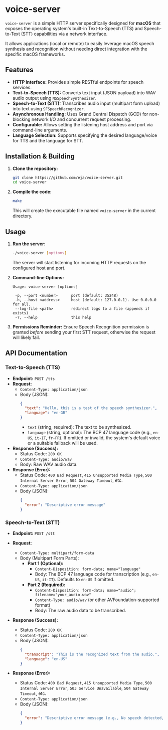 # voice-server

`voice-server` is a simple HTTP server specifically designed for **macOS** that exposes the operating system's built-in Text-to-Speech (TTS) and Speech-to-Text (STT) capabilities via a network interface.

It allows applications (local or remote) to easily leverage macOS speech synthesis and recognition without needing direct integration with the specific macOS frameworks.

## Features

*   **HTTP Interface:** Provides simple RESTful endpoints for speech services.
*   **Text-to-Speech (TTS):** Converts text input (JSON payload) into WAV audio output using `NSSpeechSynthesizer`.
*   **Speech-to-Text (STT):** Transcribes audio input (multipart form upload) into text using `SFSpeechRecognizer`.
*   **Asynchronous Handling:** Uses Grand Central Dispatch (GCD) for non-blocking network I/O and concurrent request processing.
*   **Configurable:** Allows setting the listening host address and port via command-line arguments.
*   **Language Selection:** Supports specifying the desired language/voice for TTS and the language for STT.

## Installation & Building

1.  **Clone the repository:**
    ```bash
    git clone https://github.com/eja/voice-server.git
    cd voice-server
    ```
2.  **Compile the code:**
    ```bash
    make
    ```
    This will create the executable file named `voice-server` in the current directory.

## Usage

1.  **Run the server:**
    ```bash
    ./voice-server [options]
    ```
    The server will start listening for incoming HTTP requests on the configured host and port.

2.  **Command-line Options:**
    ```
    Usage: voice-server [options]
    
     -p, --port <number>      port (default: 35248)
     -h, --host <address>     host (default: 127.0.0.1). Use 0.0.0.0 for all.
     --log-file <path>        redirect logs to a file (appends if exists)
     -?, --help               this help
    
    ```

3.  **Permissions Reminder:** Ensure Speech Recognition permission is granted *before* sending your first STT request, otherwise the request will likely fail.

## API Documentation

### Text-to-Speech (TTS)

*   **Endpoint:** `POST /tts`
*   **Request:**
    *   `Content-Type: application/json`
    *   Body (JSON):
        ```json
        {
          "text": "Hello, this is a test of the speech synthesizer.",
          "language": "en-GB"
        }
        ```
        *   `text` (string, required): The text to be synthesized.
        *   `language` (string, optional): The BCP 47 language code (e.g., `en-US`, `it-IT`, `fr-FR`). If omitted or invalid, the system's default voice or a suitable fallback will be used.
*   **Response (Success):**
    *   Status Code: `200 OK`
    *   `Content-Type: audio/wav`
    *   Body: Raw WAV audio data.
*   **Response (Error):**
    *   Status Code: `400 Bad Request`, `415 Unsupported Media Type`, `500 Internal Server Error`, `504 Gateway Timeout`, etc.
    *   `Content-Type: application/json`
    *   Body (JSON):
        ```json
        {
          "error": "Descriptive error message"
        }
        ```

### Speech-to-Text (STT)

*   **Endpoint:** `POST /stt`
*   **Request:**
    *   `Content-Type: multipart/form-data`
    *   Body (Multipart Form Parts):
        *   **Part 1 (Optional):**
            *   `Content-Disposition: form-data; name="language"`
            *   Body: The BCP 47 language code for transcription (e.g., `en-US`, `it-IT`). Defaults to `en-US` if omitted.
        *   **Part 2 (Required):**
            *   `Content-Disposition: form-data; name="audio"; filename="your_audio.wav"`
            *   `Content-Type: audio/wav` (or other AVFoundation-supported format)
            *   Body: The raw audio data to be transcribed.
            
*   **Response (Success):**
    *   Status Code: `200 OK`
    *   `Content-Type: application/json`
    *   Body (JSON):
        ```json
        {
          "transcript": "This is the recognized text from the audio.",
          "language": "en-US"
        }
        ```
*   **Response (Error):**
    *   Status Code: `400 Bad Request`, `415 Unsupported Media Type`, `500 Internal Server Error`, `503 Service Unavailable`, `504 Gateway Timeout`, etc.
    *   `Content-Type: application/json`
    *   Body (JSON):
        ```json
        {
          "error": "Descriptive error message (e.g., No speech detected, Recognition failed)"
        }
        ```
